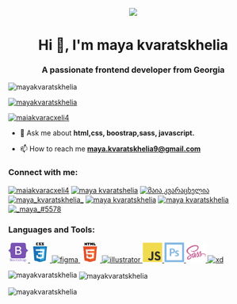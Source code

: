 <p align="center" >
  <img heigth="500" width="500" src="https://cdn.dribbble.com/users/9003226/screenshots/16563890/women-web-developer-illustrator-397768.jpg" />
  </p>
<h1 align="center">Hi 👋, I'm maya kvaratskhelia</h1>
<h3 align="center">A passionate frontend developer from Georgia</h3>

<p align="left"> <img src="https://komarev.com/ghpvc/?username=mayakvaratskhelia&label=Profile%20views&color=0e75b6&style=flat" alt="mayakvaratskhelia" /> </p>

<p align="left"> <a href="https://github.com/ryo-ma/github-profile-trophy"><img src="https://github-profile-trophy.vercel.app/?username=mayakvaratskhelia" alt="mayakvaratskhelia" /></a> </p>

<p align="left"> <a href="https://twitter.com/maiakvaracxeli4" target="blank"><img src="https://img.shields.io/twitter/follow/maiakvaracxeli4?logo=twitter&style=for-the-badge" alt="maiakvaracxeli4" /></a> </p>

- 💬 Ask me about **html,css, boostrap,sass, javascript.**

- 📫 How to reach me **maya.kvaratskhelia9@gmail.com**

<h3 align="left">Connect with me:</h3>
<p align="left">
<a href="https://twitter.com/maiakvaracxeli4" target="blank"><img align="center" src="https://raw.githubusercontent.com/rahuldkjain/github-profile-readme-generator/master/src/images/icons/Social/twitter.svg" alt="maiakvaracxeli4" height="30" width="40" /></a>
<a href="https://linkedin.com/in/maya kvaratshelia" target="blank"><img align="center" src="https://raw.githubusercontent.com/rahuldkjain/github-profile-readme-generator/master/src/images/icons/Social/linked-in-alt.svg" alt="maya kvaratshelia" height="30" width="40" /></a>
<a href="https://fb.com/მაია კვარაცხელია" target="blank"><img align="center" src="https://raw.githubusercontent.com/rahuldkjain/github-profile-readme-generator/master/src/images/icons/Social/facebook.svg" alt="მაია კვარაცხელია" height="30" width="40" /></a>
<a href="https://instagram.com/maya_kvaratskhelia_" target="blank"><img align="center" src="https://raw.githubusercontent.com/rahuldkjain/github-profile-readme-generator/master/src/images/icons/Social/instagram.svg" alt="maya_kvaratskhelia_" height="30" width="40" /></a>
<a href="https://www.behance.net/maya kvaratskhelia" target="blank"><img align="center" src="https://raw.githubusercontent.com/rahuldkjain/github-profile-readme-generator/master/src/images/icons/Social/behance.svg" alt="maya kvaratskhelia" height="30" width="40" /></a>
<a href="https://www.youtube.com/c/maya kvaratskhelia" target="blank"><img align="center" src="https://raw.githubusercontent.com/rahuldkjain/github-profile-readme-generator/master/src/images/icons/Social/youtube.svg" alt="maya kvaratskhelia" height="30" width="40" /></a>
<a href="https://discord.gg/_maya_#5578" target="blank"><img align="center" src="https://raw.githubusercontent.com/rahuldkjain/github-profile-readme-generator/master/src/images/icons/Social/discord.svg" alt="_maya_#5578" height="30" width="40" /></a>
</p>

<h3 align="left">Languages and Tools:</h3>
<p align="left"> <a href="https://getbootstrap.com" target="_blank" rel="noreferrer"> <img src="https://raw.githubusercontent.com/devicons/devicon/master/icons/bootstrap/bootstrap-plain-wordmark.svg" alt="bootstrap" width="40" height="40"/> </a> <a href="https://www.w3schools.com/css/" target="_blank" rel="noreferrer"> <img src="https://raw.githubusercontent.com/devicons/devicon/master/icons/css3/css3-original-wordmark.svg" alt="css3" width="40" height="40"/> </a> <a href="https://www.figma.com/" target="_blank" rel="noreferrer"> <img src="https://www.vectorlogo.zone/logos/figma/figma-icon.svg" alt="figma" width="40" height="40"/> </a> <a href="https://www.w3.org/html/" target="_blank" rel="noreferrer"> <img src="https://raw.githubusercontent.com/devicons/devicon/master/icons/html5/html5-original-wordmark.svg" alt="html5" width="40" height="40"/> </a> <a href="https://www.adobe.com/in/products/illustrator.html" target="_blank" rel="noreferrer"> <img src="https://www.vectorlogo.zone/logos/adobe_illustrator/adobe_illustrator-icon.svg" alt="illustrator" width="40" height="40"/> </a> <a href="https://developer.mozilla.org/en-US/docs/Web/JavaScript" target="_blank" rel="noreferrer"> <img src="https://raw.githubusercontent.com/devicons/devicon/master/icons/javascript/javascript-original.svg" alt="javascript" width="40" height="40"/> </a> <a href="https://www.photoshop.com/en" target="_blank" rel="noreferrer"> <img src="https://raw.githubusercontent.com/devicons/devicon/master/icons/photoshop/photoshop-line.svg" alt="photoshop" width="40" height="40"/> </a> <a href="https://sass-lang.com" target="_blank" rel="noreferrer"> <img src="https://raw.githubusercontent.com/devicons/devicon/master/icons/sass/sass-original.svg" alt="sass" width="40" height="40"/> </a> <a href="https://www.adobe.com/products/xd.html" target="_blank" rel="noreferrer"> <img src="https://cdn.worldvectorlogo.com/logos/adobe-xd.svg" alt="xd" width="40" height="40"/> </a> </p>

<p><img align="left" src="https://github-readme-stats.vercel.app/api/top-langs?username=mayakvaratskhelia&show_icons=true&locale=en&layout=compact" alt="mayakvaratskhelia" /></p>

<p>&nbsp;<img align="center" src="https://github-readme-stats.vercel.app/api?username=mayakvaratskhelia&show_icons=true&locale=en" alt="mayakvaratskhelia" /></p>

<p><img align="center" src="https://github-readme-streak-stats.herokuapp.com/?user=mayakvaratskhelia&" alt="mayakvaratskhelia" /></p>

